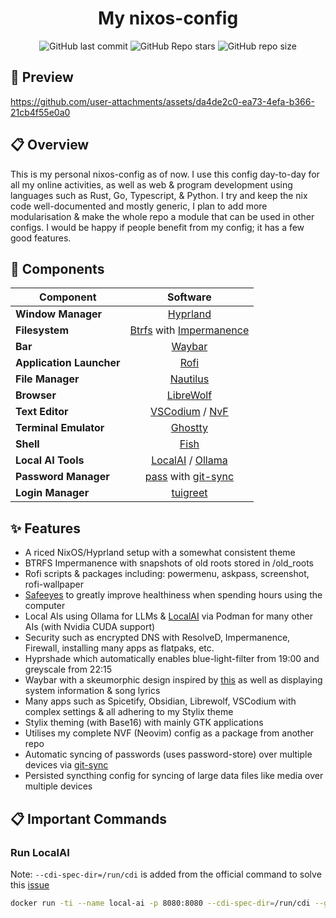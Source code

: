 <h1 align=center>My nixos-config</h1>

<div align=center>

![GitHub last commit](https://img.shields.io/github/last-commit/Vanadium5000/nixos-config?style=for-the-badge&labelColor=101418&color=9ccbfb)
![GitHub Repo stars](https://img.shields.io/github/stars/Vanadium5000/nixos-config?style=for-the-badge&labelColor=101418&color=b9c8da)
![GitHub repo size](https://img.shields.io/github/repo-size/Vanadium5000/nixos-config?style=for-the-badge&labelColor=101418&color=d3bfe6)

</div>

## 🎥 Preview

https://github.com/user-attachments/assets/da4de2c0-ea73-4efa-b366-21cb4f55e0a0

## 📋 Overview

This is my personal nixos-config as of now. I use this config day-to-day for all my online activities, as well as web & program development using languages such as Rust, Go, Typescript, & Python. I try and keep the nix code well-documented and mostly generic, I plan to add more modularisation & make the whole repo a module that can be used in other configs. I would be happy if people benefit from my config; it has a few good features.

## 📓 Components

| Component                |                                            Software                                            |
| ------------------------ | :--------------------------------------------------------------------------------------------: |
| **Window Manager**       |                           [Hyprland](home-manager/desktop/hyprland/)                           |
| **Filesystem**           |       [Btrfs](https://btrfs.readthedocs.io) with [Impermanence](common/impermanence.nix)       |
| **Bar**                  |                             [Waybar](home-manager/desktop/waybar/)                             |
| **Application Launcher** |                               [Rofi](home-manager/desktop/rofi/)                               |
| **File Manager**         |                             [Nautilus](nixos/desktop/packages.nix)                             |
| **Browser**              |                          [LibreWolf](home-manager/desktop/librewolf/)                          |
| **Text Editor**          | [VSCodium](home-manager/desktop/vscodium/) / [NvF](https://github.com/Vanadium5000/nvf-neovim) |
| **Terminal Emulator**    |                          [Ghostty](home-manager/desktop/ghostty.nix)                           |
| **Shell**                |                          [Fish](home-manager/terminal/shell/fish.nix)                          |
| **Local AI Tools**       |               [LocalAI](https://localai.io) / [Ollama](nixos/desktop/ollama.nix)               |
| **Password Manager**     |    [pass](home-manager/terminal/pass/) with [git-sync](home-manager/terminal/git-sync.nix)     |
| **Login Manager**        |                             [tuigreet](nixos/desktop/tuigreet.nix)                             |

## ✨ Features

- A riced NixOS/Hyprland setup with a somewhat consistent theme
- BTRFS Impermanence with snapshots of old roots stored in /old_roots
- Rofi scripts & packages including: powermenu, askpass, screenshot, rofi-wallpaper
- [Safeeyes](https://slgobinath.github.io/SafeEyes/) to greatly improve healthiness when spending hours using the computer
- Local AIs using Ollama for LLMs & [LocalAI](https://localai.io/) via Podman for many other AIs (with Nvidia CUDA support)
- Security such as encrypted DNS with ResolveD, Impermanence, Firewall, installing many apps as flatpaks, etc.
- Hyprshade which automatically enables blue-light-filter from 19:00 and greyscale from 22:15
- Waybar with a skeumorphic design inspired by [this](https://github.com/diinki/diinki-aero/blob/main/config/waybar/style.css) as well as displaying system information & song lyrics
- Many apps such as Spicetify, Obsidian, Librewolf, VSCodium with complex settings & all adhering to my Stylix theme
- Stylix theming (with Base16) with mainly GTK applications
- Utilises my complete NVF (Neovim) config as a package from another repo
- Automatic syncing of passwords (uses password-store) over multiple devices via [git-sync](home-manages/terminal/git-sync.nix)
- Persisted syncthing config for syncing of large data files like media over multiple devices

## 📋 Important Commands

### Run LocalAI

Note: `--cdi-spec-dir=/run/cdi` is added from the official command to solve this [issue](https://github.com/nixos/nixpkgs/issues/420638)

```bash
docker run -ti --name local-ai -p 8080:8080 --cdi-spec-dir=/run/cdi --gpus all localai/localai:latest-gpu-nvidia-cuda-12
```

